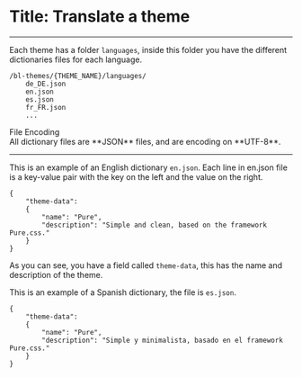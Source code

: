 # Title: Translate a theme
<!-- Position: 2 -->
---
Each theme has a folder `languages`, inside this folder you have the different dictionaries files for each language.

```
/bl-themes/{THEME_NAME}/languages/
	de_DE.json
	en.json
	es.json
	fr_FR.json
	...
```

<div class="note">
<div class="title">File Encoding</div>
All dictionary files are **JSON** files, and are encoding on **UTF-8**.
</div>

---

This is an example of an English dictionary `en.json`. Each line in en.json file is a key-value pair with the key on the left and the value on the right.

<pre><code data-language="JSON">{
	"theme-data":
	{
		"name": "Pure",
		"description": "Simple and clean, based on the framework Pure.css."
	}
}
</code></pre>

As you can see, you have a field called `theme-data`, this has the name and description of the theme.

This is an example of a Spanish dictionary, the file is `es.json`.

<pre><code data-language="JSON">{
	"theme-data":
	{
		"name": "Pure",
		"description": "Simple y minimalista, basado en el framework Pure.css."
	}
}
</code></pre>
